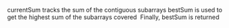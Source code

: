 currentSum tracks the sum of the contiguous subarrays
bestSum is used to get the highest sum of the subarrays covered
​
Finally, bestSum is returned